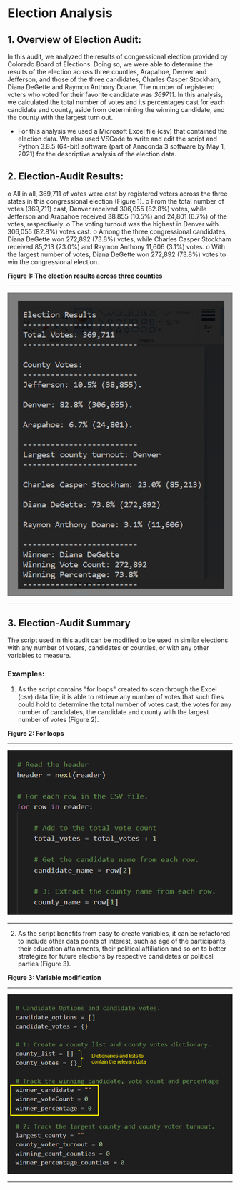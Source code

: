 # Election Analysis

## 1.	Overview of Election Audit:

 In this audit, we analyzed the results of congressional election provided by Colorado Board of Elections. Doing so, we were able to determine the results of the election across three counties, Arapahoe, Denver and Jefferson, and those of the three candidates, Charles Casper Stockham, Diana DeGette and Raymon Anthony Doane. The number of registered voters who voted for their favorite candidate was *369711*. In this analysis, we calculated the total number of votes and its percentages cast for each candidate and county, aside from determining the winning candidate, and the county with the largest turn out. 
 
* For this analysis we used a Microsoft Excel file (csv) that contained the election data. We also used VSCode to write and edit the script and Python 3.8.5 (64-bit) software (part of Anaconda 3 software by May 1, 2021) for the descriptive analysis of the election data.

  
## 2.	Election-Audit Results:

o	All in all, 369,711 of votes were cast by registered voters across the three states in this congressional election (Figure 1).
o	From the total number of votes (369,711) cast, Denver received 306,055 (82.8%) votes, while Jefferson and Arapahoe received 38,855 (10.5%) and 24,801 (6.7%) of the votes, respectively.
o	The voting turnout was the highest in Denver with 306,055 (82.8%) votes cast.
o	Among the three congressional candidates, Diana DeGette won 272,892 (73.8%) votes, while Charles Casper Stockham received 85,213 (23.0%) and Raymon Anthony 11,606 (3.1%) votes.
o	With the largest number of votes, Diana DeGette won 272,892 (73.8%) votes to win the congressional election.

**Figure 1: The election results across three counties**

------------------------------------------------------
![Fig-1-Deliverable-1.png](https://github.com/BHashemi2021/Election_Analysis/blob/main/Resources/Fig-1-Deliverable-1.png)

------------------------------------------------------

## 3. Election-Audit Summary
 The script used in this audit can be modified to be used in similar elections with any number of voters, candidates or counties, or with any other variables to measure.
 
 ### Examples:
 1. As the script contains "for loops" created to scan through the Excel (csv) data file, it is able to retrieve any number of votes that such files could hold to determine the total number of votes cast, the votes for any number of candidates, the candidate and county with the largest number of votes (Figure 2). 

  **Figure 2: For loops**

-------------------------------------------------------
![Fig-2-For-loop.png](https://github.com/BHashemi2021/Election_Analysis/blob/main/Resources/Fig-2-For-loop.png)

-------------------------------------------------------

 2. As the script benefits from easy to create variables, it can be refactored to include other data points of interest, such as age of the participants, their education attainments, their political affiliation and so on to better strategize for future elections by respective candidates or political parties (Figure 3).

  **Figure 3: Variable modification**

-------------------------------------------------------
![Fig-3-variables.png](https://github.com/BHashemi2021/Election_Analysis/blob/main/Resources/Fig-3-variables.png)

-------------------------------------------------------





